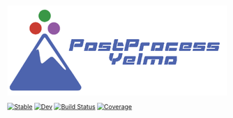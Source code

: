 ![](./docs/logo/PostProcessYelmo.png)

[![Stable](https://img.shields.io/badge/docs-stable-blue.svg)](https://JanJereczek.github.io/PostProcessYelmo.jl/stable)
[![Dev](https://img.shields.io/badge/docs-dev-blue.svg)](https://JanJereczek.github.io/PostProcessYelmo.jl/dev)
[![Build Status](https://github.com/JanJereczek/PostProcessYelmo.jl/actions/workflows/CI.yml/badge.svg?branch=main)](https://github.com/JanJereczek/PostProcessYelmo.jl/actions/workflows/CI.yml?query=branch%3Amain)
[![Coverage](https://codecov.io/gh/JanJereczek/PostProcessYelmo.jl/branch/main/graph/badge.svg)](https://codecov.io/gh/JanJereczek/PostProcessYelmo.jl)

